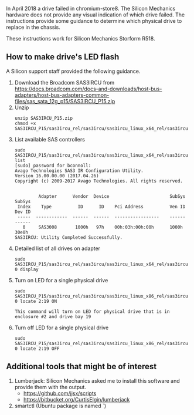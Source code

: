 In April 2018 a drive failed in chromium-store8. The Silicon Mechanics hardware does not provide any visual indication of
which drive failed. The instructions provide some guidance to determine which physical drive to replace in the chassis. 

These instructions work for Silicon Mechanics Storform R518. 

## How to make drive's LED flash 

A Silicon support staff provided the following guidance.

1. Download the Broadcom SAS3IRCU from https://docs.broadcom.com/docs-and-downloads/host-bus-adapters/host-bus-adapters-common-files/sas_sata_12g_p15/SAS3IRCU_P15.zip
1. Unzip 
    ```
    unzip SAS3IRCU_P15.zip
    chmod +x SAS3IRCU_P15/sas3ircu_rel/sas3ircu/sas3ircu_linux_x64_rel/sas3ircu
    ```
1. List available SAS controllers 
    ```
    sudo SAS3IRCU_P15/sas3ircu_rel/sas3ircu/sas3ircu_linux_x64_rel/sas3ircu list
    [sudo] password for bconnoll:
    Avago Technologies SAS3 IR Configuration Utility.
    Version 16.00.00.00 (2017.04.26)
    Copyright (c) 2009-2017 Avago Technologies. All rights reserved.


             Adapter      Vendor  Device                       SubSys  SubSys
     Index    Type          ID      ID    Pci Address          Ven ID  Dev ID
     -----  ------------  ------  ------  -----------------    ------  ------
       0     SAS3008       1000h   97h    00h:03h:00h:00h      1000h   30e0h
    SAS3IRCU: Utility Completed Successfully.
    ```
1. Detailed list of all drives on adapter 
    ```
    sudo SAS3IRCU_P15/sas3ircu_rel/sas3ircu/sas3ircu_linux_x64_rel/sas3ircu 0 display
    ```
1. Turn on LED for a single physical drive 
    ```
    sudo SAS3IRCU_P15/sas3ircu_rel/sas3ircu/sas3ircu_linux_x86_rel/sas3ircu 0 locate 2:19 ON
    
    This command will turn on LED for physical drive that is in enclosure #2 and drive bay 19
    ```
1. Turn off LED for a single physical drive 
    ```
    sudo SAS3IRCU_P15/sas3ircu_rel/sas3ircu/sas3ircu_linux_x86_rel/sas3ircu 0 locate 2:19 OFF
    ```



## Additional tools that might be of interest 

1. Lumberjack: Silicon Mechanics asked me to install this software and provide them with the output. 
    * https://github.com/jjsx/scripts
    * https://bitbucket.org/CurtisElgin/lumberjack
1. smartctl (Ubuntu package is named `)
